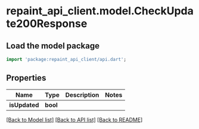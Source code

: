 # repaint_api_client.model.CheckUpdate200Response

## Load the model package
```dart
import 'package:repaint_api_client/api.dart';
```

## Properties
Name | Type | Description | Notes
------------ | ------------- | ------------- | -------------
**isUpdated** | **bool** |  | 

[[Back to Model list]](../README.md#documentation-for-models) [[Back to API list]](../README.md#documentation-for-api-endpoints) [[Back to README]](../README.md)


